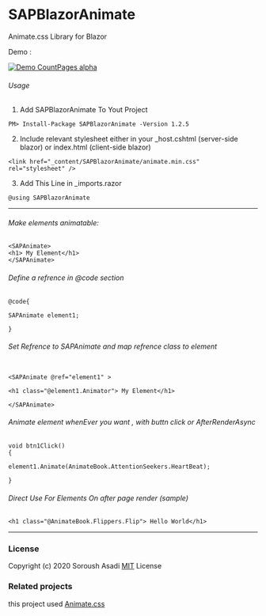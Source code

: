# SAPBlazorAnimate

Animate.css Library for Blazor

Demo : 

[![Demo CountPages alpha](https://raw.githubusercontent.com/codesoroush/SAPBlazorAnimate/master/SAPBlazorAnimateDemo/wwwroot/demo/demo.gif)](https://raw.githubusercontent.com/codesoroush/SAPBlazorAnimate/master/SAPBlazorAnimateDemo/wwwroot/demo/demo.gif)

###### Usage
1. Add SAPBlazorAnimate To Yout Project
```
PM> Install-Package SAPBlazorAnimate -Version 1.2.5
```
2. Include relevant stylesheet either in your _host.cshtml (server-side blazor) or index.html (client-side blazor)
```
<link href="_content/SAPBlazorAnimate/animate.min.css" rel="stylesheet" />
```
3. Add This Line in _imports.razor
```
@using SAPBlazorAnimate
```
<hr />

###### Make elements animatable:

```Razor
<SAPAnimate>
<h1> My Element</h1>
</SAPAnimate>
```
###### Define a refrence in @code section

```Razor
@code{

SAPAnimate element1;

}
```
###### Set Refrence to SAPAnimate and map refrence class to element

```Razor

<SAPAnimate @ref="element1" > 

<h1 class="@element1.Animator"> My Element</h1>

</SAPAnimate>
```
###### Animate element whenEver you want , with buttn click or AfterRenderAsync 

```Razor
void btn1Click()
{

element1.Animate(AnimateBook.AttentionSeekers.HeartBeat);

}
```

###### Direct Use For Elements On after page render (sample)

```Razor
<h1 class="@AnimateBook.Flippers.Flip"> Hello World</h1>
```

<hr />

### License


Copyright (c) 2020 Soroush Asadi [MIT](https://github.com/codesoroush/SAPBlazorAnimate/blob/master/LICENSE) License



### Related projects


this project used [Animate.css](https://github.com/daneden/animate.css)

